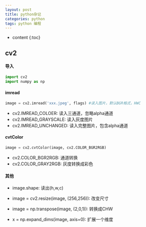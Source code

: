 ```yaml
---
layout: post
title: python杂记
categories: python
tags: python 编程
---
```


* content
{:toc}
## cv2

#### 导入

```python
import cv2
import numpy as np
```



#### imread

```python
image = cv2.imread('xxx.jpeg', flags) #读入图片，默认BGR格式，HWC
```

* cv2.IMREAD_COLOER: 读入三通道，忽略alpha通道
* cv2.IMREAD_GRAYSCALE: 读入灰度图片
* cv2.IMREAD_UNCHANGED: 读入完整图片，包含alpha通道

#### cvtColor

```python
image = cv2.cvtColor(image, cv2.COLOR_BGR2RGB)
```

* cv2.COLOR_BGR2RGB: 通道转换
* cv2.COLOR_GRAY2RGB: 灰度转换成彩色

#### 其他

* image.shape: 读出(h,w,c)
* image = cv2.resize(image, (256,256)): 改变尺寸

* image = np.transpose(image, (2,0,1)): 转换成CHW
* x = np.expand_dims(image, axis=0): 扩展一个维度